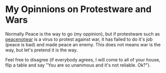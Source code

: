 # My Opinnions on Protestware and Wars

Normally Peace is the way to go (my oppinion), but if protestware such as [peacenotwar](https://github.com/RIAEvangelist/peacenotwar) is a virus to protest against war, it has failed to do it's job (peace is bad) and made peace an enemy. This does not means war is the way, but let's pretend it is the way.


Feel free to disagree (if everybody agrees, I will come to all of your house, flip a table and say "You are so unanimous and it's not reliable. Ok?").
